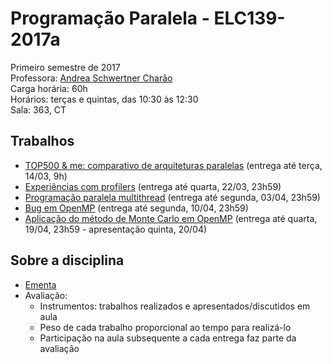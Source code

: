 # Programação Paralela - ELC139-2017a
Primeiro semestre de 2017  
Professora: [Andrea Schwertner Charão](http://www.inf.ufsm.br/~andrea)  
Carga horária: 60h  
Horários: terças e quintas, das 10:30 às 12:30  
Sala: 363, CT


## Trabalhos
 - [TOP500 & me: comparativo de arquiteturas paralelas](trabalhos/t1) (entrega até terça, 14/03, 9h)
 - [Experiências com profilers](trabalhos/t2) (entrega até quarta, 22/03, 23h59)
 - [Programação paralela multithread](trabalhos/t3) (entrega até segunda, 03/04, 23h59)
 - [Bug em OpenMP](trabalhos/t4) (entrega até segunda, 10/04, 23h59)
 - [Aplicação do método de Monte Carlo em OpenMP](trabalhos/t5) (entrega até quarta, 19/04, 23h59 - apresentação quinta, 20/04)
<!--
 - [Experiências com profilers] (trabalhos/t2) (entrega até quarta, 23/03/2016, 23h59)
 - [Programação paralela multithread] (trabalhos/t3) (entrega até segunda, 04/04/2016, 23h59)
 - [Floyd-Warshall paralelo em multicore] (trabalhos/t4) (entrega até quarta, 20/04, 23h59)
 - [Mistério dos primos em OpenMP] (trabalhos/t5) (entrega até quarta, 04/05, 23h59)
 - [Ray-tracer paralelo com MPI] (trabalhos/t6) (entregas parciais até as aulas dos dias 31/05 e 02/06; entrega final até dia 06/06, 23:59)
-->


## Sobre a disciplina
 - [Ementa](http://www.inf.ufsm.br/index/graduacao/cc/ELC%20139%20PRG%20Programacao%20Paralela.pdf)
 - Avaliação: 
   - Instrumentos: trabalhos realizados e apresentados/discutidos em aula
   - Peso de cada trabalho proporcional ao tempo para realizá-lo
   - Participação na aula subsequente a cada entrega faz parte da avaliação
